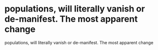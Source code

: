 # populations, will literally vanish or de-manifest. The most apparent change

populations, will literally vanish or de-manifest. The most apparent change